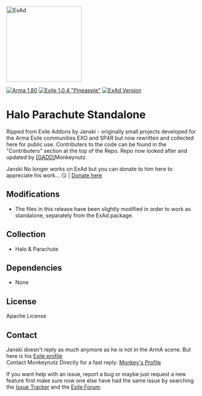<img src="logo.png" alt="ExAd" width="200" />

[![Arma 1.80](https://img.shields.io/badge/Arma-1.80-blue.svg)](https://dev.arma3.com/post/spotrep-00077) [![Exile 1.0.4 "Pineapple"](https://img.shields.io/badge/Exile-1.0.4%20"Lemon"-yellow.svg)](http://www.exilemod.com/topic/25026-104-pineapple/) [![ExAd Version](https://img.shields.io/badge/ExAd-v1.0.0%20Kumquat-orange.svg)](http://bjanski.github.io/ExAd/)

# Halo Parachute Standalone 
Ripped from Exile Addons by Janski - originally small projects developed for the Arma Exile communities EXO and SP4R but now rewritten and collected here for public use. Contributers to the code can be found in the "Contributers" section at the top of the Repo.
Repo now looked after and updated by [[GADD]](https://gamingatdeathsdoor.com)Monkeynutz.

Janski No longer works on ExAd but you can donate to him here to appreciate his work... :smirk: | [Donate here](https://www.paypal.com/cgi-bin/webscr?cmd=_donations&business=jan%2ebabor%2e383%40gmail%2ecom&lc=GB&item_name=ExAd&currency_code=EUR&bn=PP%2dDonationsBF%3abtn_donate_SM%2egif%3aNonHosted)

## Modifications
* The files in this release have been slightly modified in order to work as standalone, separately from the ExAd package.

## Collection
* Halo & Parachute

## Dependencies
* None

## License
Apache License

## Contact
Janski doesn't reply as much anymore as he is not in the ArmA scene. But here is his [Exile profile](http://www.exilemod.com/profile/7143-janski/)  
Contact Monkeynutz Directly for a fast reply: [Monkey's Profile](http://www.exilemod.com/profile/61794-monkeynutz/)

If you want help with an issue, report a bug or maybe just request a new feature first make sure now one else have had the same issue by searching the [Issue Tracker](https://github.com/Bjanski/ExAd/issues) and the [Exile Forum](http://www.exilemod.com/topic/13865-exad-package-of-virtual-garagexm8statsbarhalo-parachuteadmin-eventshackinggrindingvehicle-upgrade/).
